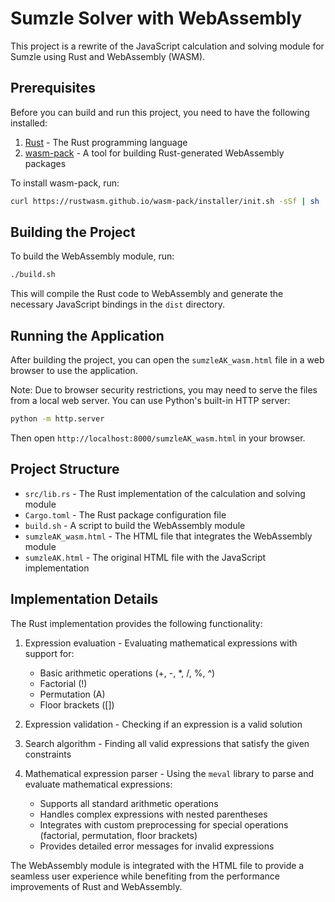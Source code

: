 # Sumzle Solver with WebAssembly

This project is a rewrite of the JavaScript calculation and solving module for Sumzle using Rust and WebAssembly (WASM).

## Prerequisites

Before you can build and run this project, you need to have the following installed:

1. [Rust](https://www.rust-lang.org/tools/install) - The Rust programming language
2. [wasm-pack](https://rustwasm.github.io/wasm-pack/installer/) - A tool for building Rust-generated WebAssembly packages

To install wasm-pack, run:

```bash
curl https://rustwasm.github.io/wasm-pack/installer/init.sh -sSf | sh
```

## Building the Project

To build the WebAssembly module, run:

```bash
./build.sh
```

This will compile the Rust code to WebAssembly and generate the necessary JavaScript bindings in the `dist` directory.

## Running the Application

After building the project, you can open the `sumzleAK_wasm.html` file in a web browser to use the application.

Note: Due to browser security restrictions, you may need to serve the files from a local web server. You can use Python's built-in HTTP server:

```bash
python -m http.server
```

Then open `http://localhost:8000/sumzleAK_wasm.html` in your browser.

## Project Structure

- `src/lib.rs` - The Rust implementation of the calculation and solving module
- `Cargo.toml` - The Rust package configuration file
- `build.sh` - A script to build the WebAssembly module
- `sumzleAK_wasm.html` - The HTML file that integrates the WebAssembly module
- `sumzleAK.html` - The original HTML file with the JavaScript implementation

## Implementation Details

The Rust implementation provides the following functionality:

1. Expression evaluation - Evaluating mathematical expressions with support for:
   - Basic arithmetic operations (+, -, *, /, %, ^)
   - Factorial (!)
   - Permutation (A)
   - Floor brackets ([])

2. Expression validation - Checking if an expression is a valid solution

3. Search algorithm - Finding all valid expressions that satisfy the given constraints

4. Mathematical expression parser - Using the `meval` library to parse and evaluate mathematical expressions:
   - Supports all standard arithmetic operations
   - Handles complex expressions with nested parentheses
   - Integrates with custom preprocessing for special operations (factorial, permutation, floor brackets)
   - Provides detailed error messages for invalid expressions

The WebAssembly module is integrated with the HTML file to provide a seamless user experience while benefiting from the performance improvements of Rust and WebAssembly.
